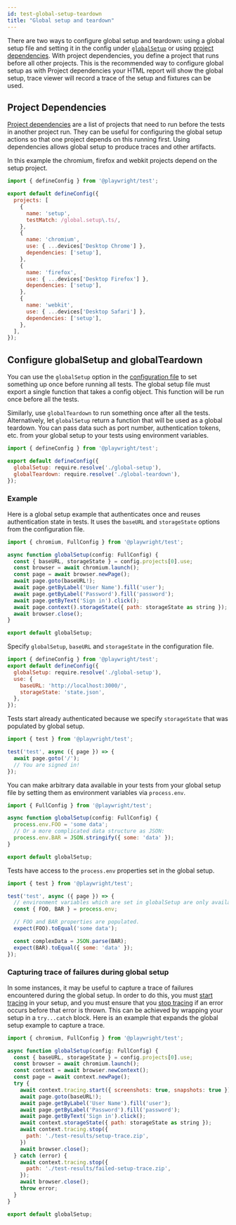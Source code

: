 ```yaml
---
id: test-global-setup-teardown
title: "Global setup and teardown"
---
```


There are two ways to configure global setup and teardown: using a global setup file and setting it in the config under [`globalSetup`](#configure-globalsetup-and-globalteardown) or using [project dependencies](#project-dependencies). With project dependencies, you define a project that runs before all other projects. This is the recommended way to configure global setup as with Project dependencies your HTML report will show the global setup, trace viewer will record a trace of the setup and fixtures can be used.

## Project Dependencies

[Project dependencies](./api/class-testproject#test-project-dependencies) are a list of projects that need to run before the tests in another project run. They can be useful for configuring the global setup actions so that one project depends on this running first. Using dependencies allows global setup to produce traces and other artifacts.

In this example the chromium, firefox and webkit projects depend on the setup project.

```js title="playwright.config.ts"
import { defineConfig } from '@playwright/test';

export default defineConfig({
  projects: [
    {
      name: 'setup',
      testMatch: /global.setup\.ts/,
    },
    {
      name: 'chromium',
      use: { ...devices['Desktop Chrome'] },
      dependencies: ['setup'],
    },
    {
      name: 'firefox',
      use: { ...devices['Desktop Firefox'] },
      dependencies: ['setup'],
    },
    {
      name: 'webkit',
      use: { ...devices['Desktop Safari'] },
      dependencies: ['setup'],
    },
  ],
});

```
## Configure globalSetup and globalTeardown

You can use the `globalSetup` option in the [configuration file](#configuration-object) to set something up once before running all tests. The global setup file must export a single function that takes a config object. This function will be run once before all the tests.

Similarly, use `globalTeardown` to run something once after all the tests. Alternatively, let `globalSetup` return a function that will be used as a global teardown. You can pass data such as port number, authentication tokens, etc. from your global setup to your tests using environment variables.

```js title="playwright.config.ts"
import { defineConfig } from '@playwright/test';

export default defineConfig({
  globalSetup: require.resolve('./global-setup'),
  globalTeardown: require.resolve('./global-teardown'),
});
```

### Example

Here is a global setup example that authenticates once and reuses authentication state in tests. It uses the `baseURL` and `storageState` options from the configuration file.

```js title="global-setup.ts"
import { chromium, FullConfig } from '@playwright/test';

async function globalSetup(config: FullConfig) {
  const { baseURL, storageState } = config.projects[0].use;
  const browser = await chromium.launch();
  const page = await browser.newPage();
  await page.goto(baseURL!);
  await page.getByLabel('User Name').fill('user');
  await page.getByLabel('Password').fill('password');
  await page.getByText('Sign in').click();
  await page.context().storageState({ path: storageState as string });
  await browser.close();
}

export default globalSetup;
```

Specify `globalSetup`, `baseURL` and `storageState` in the configuration file.

```js title="playwright.config.ts"
import { defineConfig } from '@playwright/test';
export default defineConfig({
  globalSetup: require.resolve('./global-setup'),
  use: {
    baseURL: 'http://localhost:3000/',
    storageState: 'state.json',
  },
});
```

Tests start already authenticated because we specify `storageState` that was populated by global setup.

```js
import { test } from '@playwright/test';

test('test', async ({ page }) => {
  await page.goto('/');
  // You are signed in!
});
```

You can make arbitrary data available in your tests from your global setup file by setting them as environment variables via `process.env`.

```js title="global-setup.ts"
import { FullConfig } from '@playwright/test';

async function globalSetup(config: FullConfig) {
  process.env.FOO = 'some data';
  // Or a more complicated data structure as JSON:
  process.env.BAR = JSON.stringify({ some: 'data' });
}

export default globalSetup;
```

Tests have access to the `process.env` properties set in the global setup.

```js
import { test } from '@playwright/test';

test('test', async ({ page }) => {
  // environment variables which are set in globalSetup are only available inside test().
  const { FOO, BAR } = process.env;

  // FOO and BAR properties are populated.
  expect(FOO).toEqual('some data');

  const complexData = JSON.parse(BAR);
  expect(BAR).toEqual({ some: 'data' });
});
```

### Capturing trace of failures during global setup

In some instances, it may be useful to capture a trace of failures encountered during the global setup. In order to do this, you must [start tracing](./api/class-tracing.md#tracing-start) in your setup, and you must ensure that you [stop tracing](./api/class-tracing.md#tracing-stop) if an error occurs before that error is thrown. This can be achieved by wrapping your setup in a `try...catch` block.  Here is an example that expands the global setup example to capture a trace.

```js title="global-setup.ts"
import { chromium, FullConfig } from '@playwright/test';

async function globalSetup(config: FullConfig) {
  const { baseURL, storageState } = config.projects[0].use;
  const browser = await chromium.launch();
  const context = await browser.newContext();
  const page = await context.newPage();
  try {
    await context.tracing.start({ screenshots: true, snapshots: true });
    await page.goto(baseURL!);
    await page.getByLabel('User Name').fill('user');
    await page.getByLabel('Password').fill('password');
    await page.getByText('Sign in').click();
    await context.storageState({ path: storageState as string });
    await context.tracing.stop({
      path: './test-results/setup-trace.zip',
    })
    await browser.close();
  } catch (error) {
    await context.tracing.stop({
      path: './test-results/failed-setup-trace.zip',
    });
    await browser.close();
    throw error;
  }
}

export default globalSetup;
```
